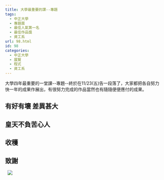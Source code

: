 ```yaml
---
title: 大學最重要的課--專題
tags:
  - 中正大學
  - 專題展
  - 最佳人氣第一名
  - 最佳作品獎
  - 資工系
url: 98.html
id: 98
categories:
  - 中正大學
  - 展覽
  - 程式
  - 資工系
---
```


大學四年最重要的一堂課--專題--終於在11/23(五)告一段落了，大家都把各自努力快一年的成果作展出，有很努力完成的作品當然也有隨隨便便應付的成果。

有好有壞 差異甚大
---------

皇天不負苦心人
-------

收穫
--

致謝
--

  ![](https://scontent.ftpe8-4.fna.fbcdn.net/v/t1.15752-9/s2048x2048/46686074_563218340767381_313895296826343424_n.jpg?_nc_cat=110&_nc_ht=scontent.ftpe8-4.fna&oh=c80341482a461e38bcc30f95ed4c5df8&oe=5C63D631)